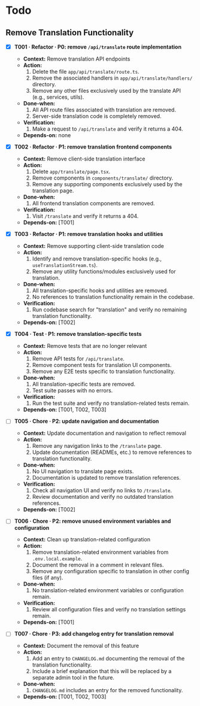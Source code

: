 # Todo

## Remove Translation Functionality

- [x] **T001 · Refactor · P0: remove `/api/translate` route implementation**

  - **Context:** Remove translation API endpoints
  - **Action:**
    1. Delete the file `app/api/translate/route.ts`.
    2. Remove the associated handlers in `app/api/translate/handlers/` directory.
    3. Remove any other files exclusively used by the translate API (e.g., services, utils).
  - **Done‑when:**
    1. All API route files associated with translation are removed.
    2. Server-side translation code is completely removed.
  - **Verification:**
    1. Make a request to `/api/translate` and verify it returns a 404.
  - **Depends‑on:** none

- [x] **T002 · Refactor · P1: remove translation frontend components**

  - **Context:** Remove client-side translation interface
  - **Action:**
    1. Delete `app/translate/page.tsx`.
    2. Remove components in `components/translate/` directory.
    3. Remove any supporting components exclusively used by the translation page.
  - **Done‑when:**
    1. All frontend translation components are removed.
  - **Verification:**
    1. Visit `/translate` and verify it returns a 404.
  - **Depends‑on:** [T001]

- [x] **T003 · Refactor · P1: remove translation hooks and utilities**

  - **Context:** Remove supporting client-side translation code
  - **Action:**
    1. Identify and remove translation-specific hooks (e.g., `useTranslationStream.ts`).
    2. Remove any utility functions/modules exclusively used for translation.
  - **Done‑when:**
    1. All translation-specific hooks and utilities are removed.
    2. No references to translation functionality remain in the codebase.
  - **Verification:**
    1. Run codebase search for "translation" and verify no remaining translation functionality.
  - **Depends‑on:** [T002]

- [x] **T004 · Test · P1: remove translation-specific tests**

  - **Context:** Remove tests that are no longer relevant
  - **Action:**
    1. Remove API tests for `/api/translate`.
    2. Remove component tests for translation UI components.
    3. Remove any E2E tests specific to translation functionality.
  - **Done‑when:**
    1. All translation-specific tests are removed.
    2. Test suite passes with no errors.
  - **Verification:**
    1. Run the test suite and verify no translation-related tests remain.
  - **Depends‑on:** [T001, T002, T003]

- [ ] **T005 · Chore · P2: update navigation and documentation**

  - **Context:** Update documentation and navigation to reflect removal
  - **Action:**
    1. Remove any navigation links to the `/translate` page.
    2. Update documentation (READMEs, etc.) to remove references to translation functionality.
  - **Done‑when:**
    1. No UI navigation to translate page exists.
    2. Documentation is updated to remove translation references.
  - **Verification:**
    1. Check all navigation UI and verify no links to `/translate`.
    2. Review documentation and verify no outdated translation references.
  - **Depends‑on:** [T002]

- [ ] **T006 · Chore · P2: remove unused environment variables and configuration**

  - **Context:** Clean up translation-related configuration
  - **Action:**
    1. Remove translation-related environment variables from `.env.local.example`.
    2. Document the removal in a comment in relevant files.
    3. Remove any configuration specific to translation in other config files (if any).
  - **Done‑when:**
    1. No translation-related environment variables or configuration remain.
  - **Verification:**
    1. Review all configuration files and verify no translation settings remain.
  - **Depends‑on:** [T001]

- [ ] **T007 · Chore · P3: add changelog entry for translation removal**
  - **Context:** Document the removal of this feature
  - **Action:**
    1. Add an entry to `CHANGELOG.md` documenting the removal of the translation functionality.
    2. Include a brief explanation that this will be replaced by a separate admin tool in the future.
  - **Done‑when:**
    1. `CHANGELOG.md` includes an entry for the removed functionality.
  - **Depends‑on:** [T001, T002, T003]
